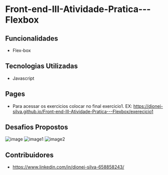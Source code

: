 # Front-end-III-Atividade-Pratica---Flexbox

## Funcionalidades

- Flex-box

## Tecnologias Utilizadas

- Javascript
  
## Pages

- Para acessar os exercicios colocar no final exercicio1. EX: https://dionei-silva.github.io/Front-end-III-Atividade-Pratica---Flexbox/exerecicio1

## Desafios Propostos

![image](https://github.com/dionei-silva/Front-end-III-Atividade-Pratica---Flexbox/assets/109190260/5d77c261-8aa4-4f28-b31b-db0c0bcf03ba)
![image1](https://github.com/dionei-silva/Front-end-III-Atividade-Pratica---Flexbox/assets/109190260/1c8fac56-53fb-4206-bc3c-59e4994b9ad4)
![image2](https://github.com/dionei-silva/Front-end-III-Atividade-Pratica---Flexbox/assets/109190260/7e10164b-427a-42b5-b723-179d8b4c11a2)


## Contribuidores

- https://www.linkedin.com/in/dionei-silva-658858243/

